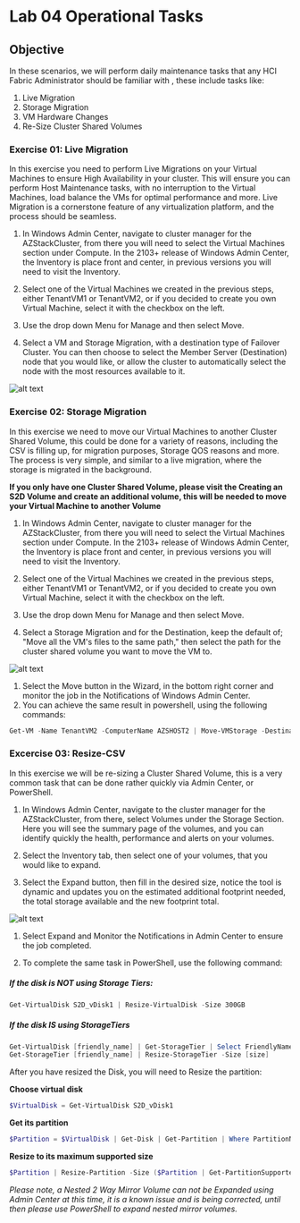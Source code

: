 # Lab 04 Operational Tasks

## Objective

In these scenarios, we will perform daily maintenance tasks that any HCI Fabric Administrator should be familiar with , these include tasks like:

1. Live Migration
2. Storage Migration
3. VM Hardware Changes
4. Re-Size Cluster Shared Volumes


### Exercise 01: Live Migration

In this exercise you need to perform Live Migrations on your Virtual Machines to ensure High Availability in your cluster. This will ensure you can perform Host Maintenance tasks, with no interruption to the Virtual Machines, load balance the VMs for optimal performance and more. Live Migration is a cornerstone feature of any virtualization platform, and the process should be seamless.

1) In Windows Admin Center, navigate to cluster manager for the AZStackCluster, from there you will need to select the Virtual Machines section under Compute. In the 2103+ release of Windows Admin Center, the Inventory is place front and center, in previous versions you will need to visit the Inventory.

2) Select one of the Virtual Machines we created in the previous steps, either TenantVM1 or TenantVM2, or if you decided to create you own Virtual Machine, select it with the checkbox on the left. 

3) Use the drop down Menu for Manage and then select Move.

4) Select a VM and Storage Migration, with a destination type of  Failover Cluster. You can then choose to select the Member Server (Destination) node that you would like, or allow the cluster to automatically select the node with the most resources available to it. 

![alt text](https://github.com/microsoft/AzStackHCISandbox/blob/76a96f0ff3aa70c0f6ea65ff2c0826541984af68/Scenarios/Media/Screenshots/04-res/04-0101.png "Move Screen for Live Migration")

### Exercise 02: Storage Migration

In this exercise we need to move our Virtual Machines to another Cluster Shared Volume, this could be done for a variety of reasons, including the CSV is filling up, for migration purposes, Storage QOS reasons and more. The process is very simple, and similar to a live migration, where the storage is migrated in the background.

**If you only have one Cluster Shared Volume, please visit the Creating an S2D Volume and create an additional volume, this will be needed to move your Virtual Machine to another Volume**
 
1) In Windows Admin Center, navigate to cluster manager for the AZStackCluster, from there you will need to select the Virtual Machines section under Compute. In the 2103+ release of Windows Admin Center, the Inventory is place front and center, in previous versions you will need to visit the Inventory.

2) Select one of the Virtual Machines we created in the previous steps, either TenantVM1 or TenantVM2, or if you decided to create you own Virtual Machine, select it with the checkbox on the left. 

3) Use the drop down Menu for Manage and then select Move.

4) Select a Storage Migration and for the Destination, keep the default of; "Move all the VM's files to the same path," then select the path for the cluster shared volume you want to move the VM to. 

![alt text](https://github.com/microsoft/AzStackHCISandbox/blob/76a96f0ff3aa70c0f6ea65ff2c0826541984af68/Scenarios/Media/Screenshots/04-res/04-0202.png "Move Screen for Storage Migration")

1) Select the Move button in the Wizard, in the bottom right corner and monitor the job in the Notifications of Windows Admin Center.
2) You can achieve the same result in powershell, using the following commands:

```Powershell
Get-VM -Name TenantVM2 -ComputerName AZSHOST2 | Move-VMStorage -DestinationStoragePath '\\azshost2\c$\ClusterStorage\Demo\VMs' 
```

### Excercise 03: Resize-CSV 

In this exercise we will be re-sizing a Cluster Shared Volume, this is a very common task that can be done rather quickly via Admin Center, or PowerShell. 

1) In Windows Admin Center, navigate to the cluster manager for the AZStackCluster, from there, select Volumes under the Storage Section. Here you will see the summary page of the volumes, and you can identify quickly the health, performance and alerts on your volumes. 

2) Select the Inventory tab, then select one of your volumes, that you would like to expand.

3) Select the Expand button, then fill in the desired size, notice the tool is dynamic and updates you on the estimated additional footprint needed, the total storage available and the new footprint total. 

![alt text](https://github.com/microsoft/AzStackHCISandbox/blob/76a96f0ff3aa70c0f6ea65ff2c0826541984af68/Scenarios/Media/Screenshots/04-res/04-0303.png  "Expand Volume Screen-WAC")

1) Select Expand and Monitor the Notifications in Admin Center to ensure the job completed.
   
2) To complete the same task in PowerShell, use the following command:

##### If the disk is **NOT** using Storage Tiers:

```PowerShell
Get-VirtualDisk S2D_vDisk1 | Resize-VirtualDisk -Size 300GB
```

##### If the disk **IS** using StorageTiers

```PowerShell
Get-VirtualDisk [friendly_name] | Get-StorageTier | Select FriendlyName
Get-StorageTier [friendly_name] | Resize-StorageTier -Size [size]
```
After you have resized the Disk, you will need to Resize the partition:

**Choose virtual disk**
```Powershell
$VirtualDisk = Get-VirtualDisk S2D_vDisk1
```
**Get its partition**
```PowerShell
$Partition = $VirtualDisk | Get-Disk | Get-Partition | Where PartitionNumber -Eq 2
```

**Resize to its maximum supported size**
```PowerShell
$Partition | Resize-Partition -Size ($Partition | Get-PartitionSupportedSize).SizeMax
```

*Please note, a Nested 2 Way Mirror Volume can not be Expanded using Admin Center at this time, it is a known issue and is being corrected, until then please use PowerShell to expand nested mirror volumes.* 
